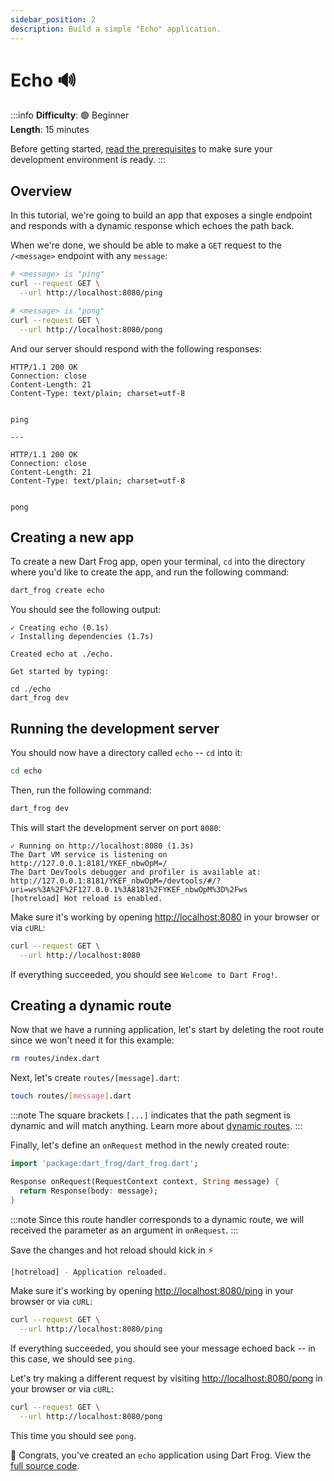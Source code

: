 ```yaml
---
sidebar_position: 2
description: Build a simple "Echo" application.
---
```


# Echo 🔊

:::info
**Difficulty**: 🟢 Beginner<br/>
**Length**: 15 minutes

Before getting started, [read the prerequisites](/docs/overview#prerequisites) to make sure your development environment is ready.
:::

## Overview

In this tutorial, we're going to build an app that exposes a single endpoint and responds with a dynamic response which echoes the path back.

When we're done, we should be able to make a `GET` request to the `/<message>` endpoint with any `message`:

```bash
# <message> is "ping"
curl --request GET \
  --url http://localhost:8080/ping

# <message> is "pong"
curl --request GET \
  --url http://localhost:8080/pong
```

And our server should respond with the following responses:

```
HTTP/1.1 200 OK
Connection: close
Content-Length: 21
Content-Type: text/plain; charset=utf-8


ping

---

HTTP/1.1 200 OK
Connection: close
Content-Length: 21
Content-Type: text/plain; charset=utf-8


pong
```

## Creating a new app

To create a new Dart Frog app, open your terminal, `cd` into the directory where you'd like to create the app, and run the following command:

```bash
dart_frog create echo
```

You should see the following output:

```
✓ Creating echo (0.1s)
✓ Installing dependencies (1.7s)

Created echo at ./echo.

Get started by typing:

cd ./echo
dart_frog dev
```

## Running the development server

You should now have a directory called `echo` -- `cd` into it:

```bash
cd echo
```

Then, run the following command:

```bash
dart_frog dev
```

This will start the development server on port `8080`:

```
✓ Running on http://localhost:8080 (1.3s)
The Dart VM service is listening on http://127.0.0.1:8181/YKEF_nbwOpM=/
The Dart DevTools debugger and profiler is available at: http://127.0.0.1:8181/YKEF_nbwOpM=/devtools/#/?uri=ws%3A%2F%2F127.0.0.1%3A8181%2FYKEF_nbwOpM%3D%2Fws
[hotreload] Hot reload is enabled.
```

Make sure it's working by opening [http://localhost:8080](http://localhost:8080) in your browser or via `cURL`:

```bash
curl --request GET \
  --url http://localhost:8080
```

If everything succeeded, you should see `Welcome to Dart Frog!`.

## Creating a dynamic route

Now that we have a running application, let's start by deleting the root route since we won't need it for this example:

```bash
rm routes/index.dart
```

Next, let's create `routes/[message].dart`:

```bash
touch routes/[message].dart
```

:::note
The square brackets `[...]` indicates that the path segment is dynamic and will match anything. Learn more about [dynamic routes](/docs/basics/routes#dynamic-routes-).
:::

Finally, let's define an `onRequest` method in the newly created route:

```dart
import 'package:dart_frog/dart_frog.dart';

Response onRequest(RequestContext context, String message) {
  return Response(body: message);
}
```

:::note
Since this route handler corresponds to a dynamic route, we will received the parameter as an argument in `onRequest`.
:::

Save the changes and hot reload should kick in ⚡️

```bash
[hotreload] - Application reloaded.
```

Make sure it's working by opening [http://localhost:8080/ping](http://localhost:8080/ping) in your browser or via `cURL`:

```bash
curl --request GET \
  --url http://localhost:8080/ping
```

If everything succeeded, you should see your message echoed back -- in this case, we should see `ping`.

Let's try making a different request by visiting [http://localhost:8080/pong](http://localhost:8080/pong) in your browser or via `cURL`:

```bash
curl --request GET \
  --url http://localhost:8080/pong
```

This time you should see `pong`.

🎉 Congrats, you've created an `echo` application using Dart Frog. View the [full source code](https://github.com/VeryGoodOpenSource/dart_frog/tree/main/examples/echo).
